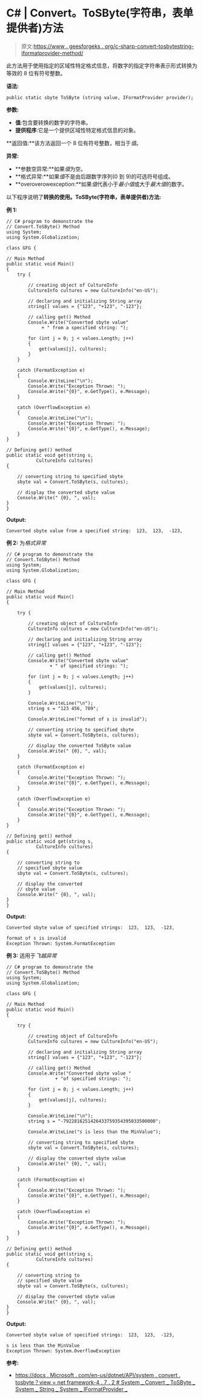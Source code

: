 # C# | Convert。ToSByte(字符串，表单提供者)方法

> 原文:[https://www . geesforgeks . org/c-sharp-convert-tosbytestring-iformatprovider-method/](https://www.geeksforgeeks.org/c-sharp-convert-tosbytestring-iformatprovider-method/)

此方法用于使用指定的区域性特定格式信息，将数字的指定字符串表示形式转换为等效的 8 位有符号整数。

**语法:**

```
public static sbyte ToSByte (string value, IFormatProvider provider);

```

**参数:**

*   **值**:包含要转换的数字的字符串。
*   **提供程序**:它是一个提供区域性特定格式信息的对象。

**返回值:**该方法返回一个 8 位有符号整数，相当于*值*。

**异常:**

*   **参数空异常:**如果*值*为空。
*   **格式异常:**如果*值*不是由后跟数字序列(0 到 9)的可选符号组成。
*   **overoverowexception:**如果*值*代表小于*最小值*或大于*最大值*的数字。

以下程序说明了**转换的使用。ToSByte(字符串，表单提供者)方法:**

**例 1:**

```
// C# program to demonstrate the
// Convert.ToSByte() Method
using System;
using System.Globalization;

class GFG {

// Main Method
public static void Main()
{
    try {

        // creating object of CultureInfo
        CultureInfo cultures = new CultureInfo("en-US");

        // declaring and initializing String array
        string[] values = {"123", "+123", "-123"};

        // calling get() Method
        Console.Write("Converted sbyte value"
             + " from a specified string: ");

        for (int j = 0; j < values.Length; j++)
        {
            get(values[j], cultures);
        }
    }

    catch (FormatException e)
    {
        Console.WriteLine("\n");
        Console.Write("Exception Thrown: ");
        Console.Write("{0}", e.GetType(), e.Message);
    }

    catch (OverflowException e) 
    {
        Console.WriteLine("\n");
        Console.Write("Exception Thrown: ");
        Console.Write("{0}", e.GetType(), e.Message);
    }
}

// Defining get() method
public static void get(string s,
           CultureInfo cultures)
{

    // converting string to specified sbyte
    sbyte val = Convert.ToSByte(s, cultures);

    // display the converted sbyte value
    Console.Write(" {0}, ", val);
}
}
```

**Output:**

```
Converted sbyte value from a specified string:  123,  123,  -123,

```

**例 2:** 为*格式异常*

```
// C# program to demonstrate the
// Convert.ToSByte() Method
using System;
using System.Globalization;

class GFG {

// Main Method
public static void Main()
{

    try {

        // creating object of CultureInfo
        CultureInfo cultures = new CultureInfo("en-US");

        // declaring and initializing String array
        string[] values = {"123", "+123", "-123"};

        // calling get() Method
        Console.Write("Converted sbyte value"
                + " of specified strings: ");

        for (int j = 0; j < values.Length; j++)
        {
            get(values[j], cultures);
        }

        Console.WriteLine("\n");
        string s = "123 456, 789";

        Console.WriteLine("format of s is invalid");

        // converting string to specified sbyte
        sbyte val = Convert.ToSByte(s, cultures);

        // display the converted ToSByte value
        Console.Write(" {0}, ", val);
    }

    catch (FormatException e) 
    {
        Console.Write("Exception Thrown: ");
        Console.Write("{0}", e.GetType(), e.Message);
    }

    catch (OverflowException e) 
    {
        Console.Write("Exception Thrown: ");
        Console.Write("{0}", e.GetType(), e.Message);
    }
}

// Defining get() method
public static void get(string s,
           CultureInfo cultures)
{

    // converting string to
    // specified sbyte value
    sbyte val = Convert.ToSByte(s, cultures);

    // display the converted
    // sbyte value
    Console.Write(" {0}, ", val);
}
}
```

**Output:**

```
Converted sbyte value of specified strings:  123,  123,  -123, 

format of s is invalid
Exception Thrown: System.FormatException

```

**例 3:** 适用于*飞越异常*

```
// C# program to demonstrate the
// Convert.ToSByte() Method
using System;
using System.Globalization;

class GFG {

// Main Method
public static void Main()
{

    try {

        // creating object of CultureInfo
        CultureInfo cultures = new CultureInfo("en-US");

        // declaring and initializing String array
        string[] values = {"123", "+123", "-123"};

        // calling get() Method
        Console.Write("Converted sbyte value "
                  + "of specified strings: ");

        for (int j = 0; j < values.Length; j++) 
        {
            get(values[j], cultures);
        }

        Console.WriteLine("\n");
        string s = "-7922816251426433759354395033500000";

        Console.WriteLine("s is less than the MinValue");

        // converting string to specified sbyte
        sbyte val = Convert.ToSByte(s, cultures);

        // display the converted sbyte value
        Console.Write(" {0}, ", val);
    }

    catch (FormatException e) 
    {
        Console.Write("Exception Thrown: ");
        Console.Write("{0}", e.GetType(), e.Message);
    }

    catch (OverflowException e) 
    {
        Console.Write("Exception Thrown: ");
        Console.Write("{0}", e.GetType(), e.Message);
    }
}

// Defining get() method
public static void get(string s,
           CultureInfo cultures)
{

    // converting string to
    // specified sbyte value
    sbyte val = Convert.ToSByte(s, cultures);

    // display the converted sbyte value
    Console.Write(" {0}, ", val);
}
}
```

**Output:**

```
Converted sbyte value of specified strings:  123,  123,  -123, 

s is less than the MinValue
Exception Thrown: System.OverflowException

```

**参考:**

*   [https://docs . Microsoft . com/en-us/dotnet/API/system . convert . tosbyte？view = net framework-4 . 7 . 2 # System _ Convert _ ToSByte _ System _ String _ System _ IFormatProvider _](https://docs.microsoft.com/en-us/dotnet/api/system.convert.tosbyte?view=netframework-4.7.2#System_Convert_ToSByte_System_String_System_IFormatProvider_)